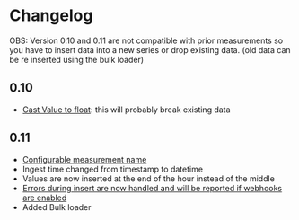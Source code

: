 # Changelog

OBS: Version 0.10 and 0.11 are not compatible with prior measurements so you have to insert data into a new series or drop existing data. (old data can be re inserted using the bulk loader)

## 0.10

- [Cast Value to float](https://github.com/HBDK/ElOverBlik-helper/issues/5): this will probably break existing data

## 0.11

- [Configurable measurement name](https://github.com/HBDK/ElOverBlik-helper/issues/7)
- Ingest time changed from timestamp to datetime
- Values are now inserted at the end of the hour instead of the middle
- [Errors during insert are now handled and will be reported if webhooks are enabled](https://github.com/HBDK/ElOverBlik-helper/issues/8)
- Added Bulk loader